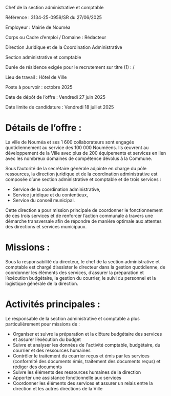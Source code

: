 
Chef de la section administrative et comptable

Référence : 3134-25-0959/SR du 27/06/2025

Employeur : Mairie de Nouméa

Corps ou Cadre d’emploi / Domaine : Rédacteur

Direction Juridique et de la Coordination Administrative

Section administrative et comptable

Durée de résidence exigée pour le recrutement sur titre (1) : /

Lieu de travail : Hôtel de Ville

Poste à pourvoir : octobre 2025

Date de dépôt de l’offre : Vendredi 27 juin 2025

Date limite de candidature : Vendredi 18 juillet 2025

# Détails de l’offre :

La ville de Nouméa et ses 1 600 collaborateurs sont engagés quotidiennement au service des 100 000 Nouméens. Ils œuvrent au développement de la Ville avec plus de 200 équipements et services en lien avec les nombreux domaines de compétence dévolus à la Commune.

Sous l’autorité de la secrétaire générale adjointe en charge du pôle ressources, la direction juridique et de la coordination administrative est composée d’une section administrative et comptable et de trois services :

- Service de la coordination administrative,
- Service juridique et du contentieux,
- Service du conseil municipal.

Cette direction a pour mission principale de coordonner le fonctionnement de ces trois services et de renforcer l’action communale à travers une démarche transversale afin de répondre de manière optimale aux attentes des directions et services municipaux.

# Missions :

Sous la responsabilité du directeur, le chef de la section administrative et comptable est chargé d’assister le directeur dans la gestion quotidienne, de coordonner les éléments des services, d’assurer la préparation et l’exécution budgétaire, la gestion du courrier, le suivi du personnel et la logistique générale de la direction.

# Activités principales :

Le responsable de la section administrative et comptable a plus particulièrement pour missions de :

- Organiser et suivre la préparation et la clôture budgétaire des services et assurer l’exécution du budget
- Suivre et analyser les données de l'activité comptable, budgétaire, du courrier et des ressources humaines
- Contrôler le traitement du courrier reçus et émis par les services (conformité des documents émis, traitement des documents reçus) et rédiger des documents
- Suivre les éléments des ressources humaines de la direction
- Apporter une assistance fonctionnelle aux services
- Coordonner les éléments des services et assurer un relais entre la direction et les autres directions de la Ville


